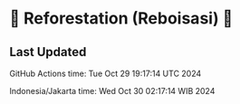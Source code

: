 
# 🌳 Reforestation (Reboisasi) 🌲

## Last Updated

GitHub Actions time: Tue Oct 29 19:17:14 UTC 2024

Indonesia/Jakarta time: Wed Oct 30 02:17:14 WIB 2024
